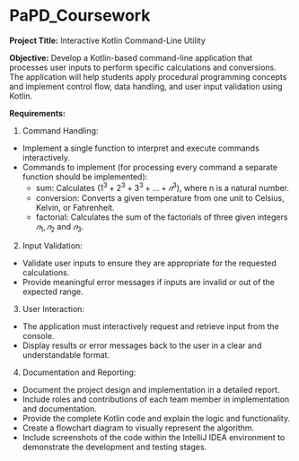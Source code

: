 # PaPD_Coursework
**Project Title:** Interactive Kotlin Command-Line Utility 

**Objective:** Develop a Kotlin-based command-line application that processes user inputs to perform specific calculations and conversions. The application will help students apply procedural programming concepts and implement control flow, data handling, and user input validation using Kotlin. 

**Requirements:** 

1. Command Handling:
  * Implement a single function to interpret and execute commands interactively.
  * Commands to implement (for processing every command a separate function should be implemented):
    * sum: Calculates $(1^3 + 2^3 + 3^3 + … + 𝑛^3)$, where n is a natural number.
    * conversion: Converts a given temperature from one unit to Celsius, Kelvin, or Fahrenheit.
    * factorial: Calculates the sum of the factorials of three given integers $𝑛_1, 𝑛_2 \text{ and } 𝑛_3$.
2. Input Validation:
  - Validate user inputs to ensure they are appropriate for the requested calculations.
  - Provide meaningful error messages if inputs are invalid or out of the expected range.
3. User Interaction:
  - The application must interactively request and retrieve input from the console.
  - Display results or error messages back to the user in a clear and understandable format.
4. Documentation and Reporting:
  - Document the project design and implementation in a detailed report.
  - Include roles and contributions of each team member in implementation and documentation.
  - Provide the complete Kotlin code and explain the logic and functionality.
  - Create a flowchart diagram to visually represent the algorithm.
  - Include screenshots of the code within the IntelliJ IDEA environment to demonstrate the development and testing stages.
